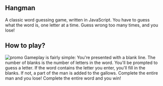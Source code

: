 ## Hangman
A classic word guessing game, written in JavaScript. You have to guess what the word is, one letter at a time. Guess wrong too many times, and you lose!

## How to play?
![promo](https://user-images.githubusercontent.com/55945204/67152032-909ef780-f2cf-11e9-911e-822f6f4b5b00.png)
Gameplay is fairly simple: You're presented with a blank line. The number of blanks is the number of letters in the word. You'll be prompted to guess a letter. If the word contains the letter you enter, you'll fill in the blanks. If not, a part of the man is added to the gallows. Complete the entire man and you lose! Complete the entire word and you win!
	
